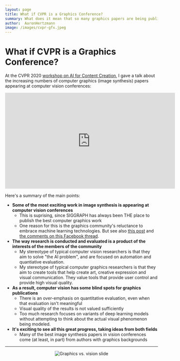 ```yaml
---
layout: page
title: What if CVPR is a Graphics Conference?
summary: What does it mean that so many graphics papers are being published in vision conferences?
author:  AaronHertzmann
image: /images/cvpr-gfx.jpeg
---
```



# What if CVPR is a Graphics Conference?

At the CVPR 2020 [workshop on AI for Content Creation](http://visual.cs.brown.edu/workshops/aicc2020), I gave a talk about the increasing numbers of computer graphics (image synthesis) papers appearing at computer vision conferences:

<center><iframe width="560" height="315" src="https://www.youtube.com/embed/wCRJBy_LPVY" frameborder="0" allow="accelerometer; autoplay; encrypted-media; gyroscope; picture-in-picture" allowfullscreen></iframe></center>



Here's a summary of the main points:

* **Some of the most exciting work in image synthesis is appearing at computer vision conferences**
	* This is suprising, since SIGGRAPH has always been THE place to publish the best computer graphics work
	* One reason for this is the graphics community's reluctance to embrace machine learning technologies. But see also [this post](https://aaronhertzmann.com/2020/05/08/siggraph-as-conference.html) and [the comments on this Facebook thread](https://www.facebook.com/aaron.hertzmann/posts/10158397419855802). 
* **The way research is conducted and evaluated is a product of the interests of the members of the community**
	* My stereotype of typical computer vision researchers is that they aim to solve "the AI problem", and are focused on automation and quantiative evaluation.
	* My stereotype of typical computer graphics researchers is that they aim to create tools that help create art, creative expression and visual communication. They value tools that provide user control and provide high visual quality.
* **As a result, computer vision has some blind spots for graphics publications**
	* There is an over-emphasis on quantitative evaluation, even when that evaluation isn't meaningful
	* Visual quality of the results is not valued sufficiently
	* Too much research focuses on variants of deep learning models without attempting to think about the actual visual phenomenon being modeled.
* **It's exciting to see all this great progress, taking ideas from both fields**
	* 	Many of the best image synthesis papers in vision conferences come (at least, in part) from authors with graphics backgrounds

----

<center>
<figure>
  <img src="../../../images/cvpr-gfx.jpeg" alt="Graphics vs. vision slide"/>
</figure>
</center>
